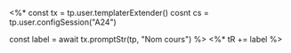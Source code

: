 <%*
const tx = tp.user.templaterExtender()
cosnt cs = tp.user.configSession("A24")

const label = await tx.promptStr(tp, "Nom cours")
%>
<span class="chip cours-<%* tR += cours %>  "><%* tR += label %>  </span>